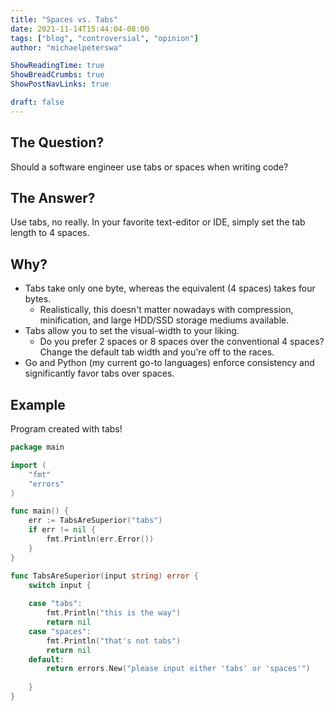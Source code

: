 ```yaml
---
title: "Spaces vs. Tabs"
date: 2021-11-14T15:44:04-08:00
tags: ["blog", "controversial", "opinion"]
author: "michaelpeterswa"

ShowReadingTime: true
ShowBreadCrumbs: true
ShowPostNavLinks: true

draft: false
---
```


## The Question?

Should a software engineer use tabs or spaces when writing code?

## The Answer?

Use tabs, no really. In your favorite text-editor or IDE, simply set the tab length to 4 spaces.

## Why?

* Tabs take only one byte, whereas the equivalent (4 spaces) takes four bytes.
  * Realistically, this doesn't matter nowadays with compression, minification, and large HDD/SSD storage mediums available.
* Tabs allow you to set the visual-width to your liking.
  * Do you prefer 2 spaces or 8 spaces over the conventional 4 spaces? Change the default tab width and you're off to the races.
* Go and Python (my current go-to languages) enforce consistency and significantly favor tabs over spaces.

## Example
Program created with tabs!

```Go
package main

import (
	"fmt"
	"errors"
)

func main() {
	err := TabsAreSuperior("tabs")
	if err != nil {
		fmt.Println(err.Error())
	}
}

func TabsAreSuperior(input string) error {
	switch input {
	
	case "tabs":
		fmt.Println("this is the way")
		return nil
	case "spaces":
		fmt.Println("that's not tabs")
		return nil
	default:
		return errors.New("please input either 'tabs' or 'spaces'")
	
	}
}
```
